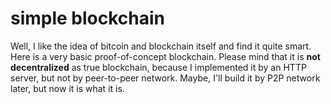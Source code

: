 # simple blockchain

Well, I like the idea of bitcoin and blockchain itself and find it quite smart. Here is a very basic proof-of-concept blockchain.
Please mind that it is **not decentralized** as true blockchain, because I implemented it by an HTTP server, but not by peer-to-peer network. Maybe, I'll build it by P2P network later, but now it is what it is.
